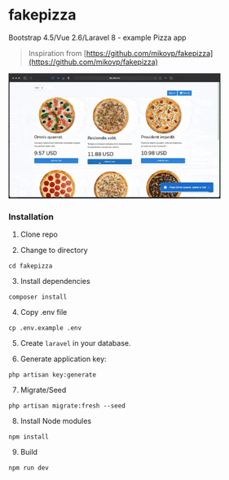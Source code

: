 # fakepizza

Bootstrap 4.5/Vue 2.6/Laravel 8 - example Pizza app


> Inspiration from [https://github.com/mikovp/fakepizza](https://github.com/mikovp/fakepizza)

<img src="demo.gif" width="416">

### Installation

1. Clone repo

2. Change to directory

````
cd fakepizza
````   

3. Install dependencies

````
composer install
````

4. Copy .env file

```
cp .env.example .env
```

5. Create `laravel` in your database.

6. Generate application key:

````
php artisan key:generate
````

7. Migrate/Seed
````
php artisan migrate:fresh --seed
````

8. Install Node modules
````
npm install
````

9. Build

````
npm run dev
````


